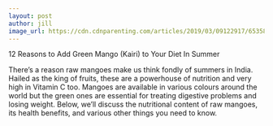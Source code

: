 ```yaml
---
layout: post
author: jill
image_url: https://cdn.cdnparenting.com/articles/2019/03/09122917/653583370-H-696x476.jpg
---
```

12 Reasons to Add Green Mango (Kairi) to Your Diet In Summer

There’s a reason raw mangoes make us think fondly of summers in India. Hailed as the king of fruits, these are a powerhouse of nutrition and very high in Vitamin C too. Mangoes are available in various colours around the world but the green ones are essential for treating digestive problems and losing weight. Below, we’ll discuss the nutritional content of raw mangoes, its health benefits, and various other things you need to know.